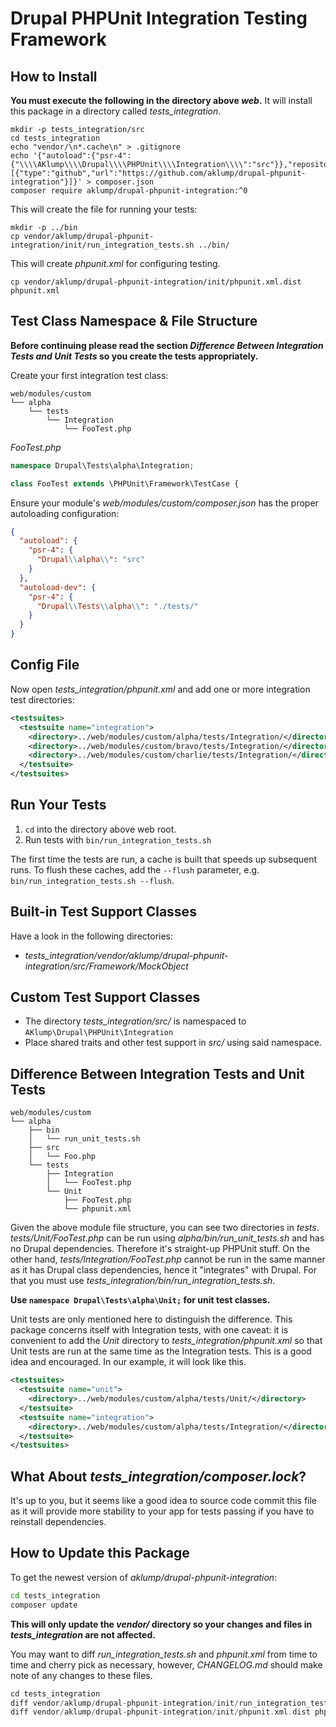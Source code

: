 <!--
id: readme
tags: ''
-->

# Drupal PHPUnit Integration Testing Framework

## How to Install

**You must execute the following in the directory above _web_.**  It will install this package in a directory called _tests\_integration_.

```shell
mkdir -p tests_integration/src
cd tests_integration
echo "vendor/\n*.cache\n" > .gitignore
echo '{"autoload":{"psr-4":{"\\\\AKlump\\\\Drupal\\\\PHPUnit\\\\Integration\\\\":"src"}},"repositories":[{"type":"github","url":"https://github.com/aklump/drupal-phpunit-integration"}]}' > composer.json
composer require aklump/drupal-phpunit-integration:^0
```

This will create the file for running your tests:

```shell
mkdir -p ../bin
cp vendor/aklump/drupal-phpunit-integration/init/run_integration_tests.sh ../bin/
```

This will create _phpunit.xml_ for configuring testing.

```shell
cp vendor/aklump/drupal-phpunit-integration/init/phpunit.xml.dist phpunit.xml
```

## Test Class Namespace & File Structure

**Before continuing please read the section _Difference Between Integration Tests and Unit Tests_ so you create the tests appropriately.**

Create your first integration test class:

```
web/modules/custom
└── alpha
    └── tests
        └── Integration
            └── FooTest.php
```

_FooTest.php_

```php
namespace Drupal\Tests\alpha\Integration;

class FooTest extends \PHPUnit\Framework\TestCase {
```

Ensure your module's _web/modules/custom/composer.json_ has the proper autoloading configuration:

```json
{
  "autoload": {
    "psr-4": {
      "Drupal\\alpha\\": "src"
    }
  },
  "autoload-dev": {
    "psr-4": {
      "Drupal\\Tests\\alpha\\": "./tests/"
    }
  }
}
```

## Config File

Now open _tests_integration/phpunit.xml_ and add one or more integration test directories:

```xml
<testsuites>
  <testsuite name="integration">
    <directory>../web/modules/custom/alpha/tests/Integration/</directory>
    <directory>../web/modules/custom/bravo/tests/Integration/</directory>
    <directory>../web/modules/custom/charlie/tests/Integration/</directory>
  </testsuite>
</testsuites>
```

## Run Your Tests

1. `cd` into the directory above web root.
2. Run tests with `bin/run_integration_tests.sh`

The first time the tests are run, a cache is built that speeds up subsequent
runs. To flush these caches, add the `--flush` parameter,
e.g. `bin/run_integration_tests.sh --flush`.

## Built-in Test Support Classes

Have a look in the following directories:

* _tests_integration/vendor/aklump/drupal-phpunit-integration/src/Framework/MockObject_

## Custom Test Support Classes

* The directory _tests_integration/src/_ is namespaced to `AKlump\Drupal\PHPUnit\Integration`
* Place shared traits and other test support in _src/_ using said namespace.

## Difference Between Integration Tests and Unit Tests

```
web/modules/custom
└── alpha
    ├── bin
    │   └── run_unit_tests.sh
    ├── src
    │   └── Foo.php
    └── tests
        ├── Integration
        │   └── FooTest.php
        └── Unit
            ├── FooTest.php
            └── phpunit.xml
```

Given the above module file structure, you can see two directories in _tests_.  _tests/Unit/FooTest.php_ can be run using _alpha/bin/run_unit_tests.sh_ and has no Drupal dependencies. Therefore it's straight-up PHPUnit stuff. On the other hand,  _tests/Integration/FooTest.php_ cannot be run in the same manner as it has Drupal class dependencies, hence it "integrates" with Drupal. For that you must use _tests_integration/bin/run_integration_tests.sh_.

**Use `namespace Drupal\Tests\alpha\Unit;` for unit test classes.**

Unit tests are only mentioned here to distinguish the difference. This package concerns itself with Integration tests, with one caveat: it is convenient to add the _Unit_ directory to  _tests_integration/phpunit.xml_ so that Unit tests are run at the same time as the Integration tests. This is a good idea and encouraged. In our example, it will look like this.

```xml
<testsuites>
  <testsuite name="unit">
    <directory>../web/modules/custom/alpha/tests/Unit/</directory>
  </testsuite>
  <testsuite name="integration">
    <directory>../web/modules/custom/alpha/tests/Integration/</directory>
  </testsuite>
</testsuites>
```

## What About _tests\_integration/composer.lock_?

It's up to you, but it seems like a good idea to source code commit this file as it will provide more stability to your app for tests passing if you have to reinstall dependencies.

## How to Update this Package

To get the newest version of _aklump/drupal-phpunit-integration_:

```bash
cd tests_integration
composer update
```

**This will only update the _vendor/_ directory so your changes and files
in _tests_integration_ are not affected.**

You may want to diff _run_integration_tests.sh_ and _phpunit.xml_ from time to time and cherry pick as necessary, however, _CHANGELOG.md_ should make note of any changes to these files.

```php
cd tests_integration
diff vendor/aklump/drupal-phpunit-integration/init/run_integration_tests.sh ../bin/run_integration_tests.sh
diff vendor/aklump/drupal-phpunit-integration/init/phpunit.xml.dist phpunit.xml
```
